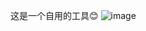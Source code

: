 这是一个自用的工具😊
![image](https://github.com/user-attachments/assets/ac26672d-37c6-499e-8ad6-8d5b66140be1)
